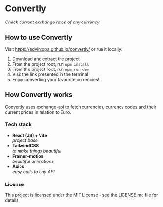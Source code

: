 # Convertly
*Check current exchange rates of any currency*

## How to use Convertly
Visit https://edvintopa.github.io/convertly/ or run it locally:
1. Download and extract the project
2. From the project root, run `npm install`
3. From the project root, run `npm run dev`
4. Visit the link presented in the terminal
5. Enjoy converting your favourite currencies!

## How Convertly works
Convertly uses [exchange-api](https://github.com/fawazahmed0/exchange-api?tab=readme-ov-file) to fetch currencies, currency codes and their current prices in relation to Euro.

### Tech stack
- **React (JS) + Vite** <br> *project base*
- **TailwindCSS** <br> *to make things beautiful*
- **Framer-motion** <br> *beautiful animations*
- **Axios** <br> *easy calls to any API*

### License
This project is licensed under the MIT License - see the [LICENSE.md](https://github.com/edvintopa/convertly?tab=MIT-1-ov-file#MIT-1-ov-file) file for details
